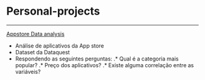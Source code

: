 # Personal-projects
--------------
[Appstore Data analysis](https://github.com/BrunoMO47/Projetos_pessoais/blob/master/Appstore%20data%20analysis.ipynb)
* Análise de aplicativos da App store
* Dataset da Dataquest
* Respondendo as seguintes perguntas:
.* Qual é a categoria mais popular?
.* Preço dos aplicativos?
.* Existe alguma correlação entre as variáveis?
